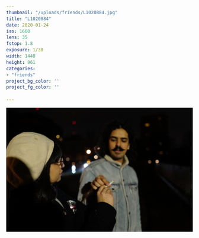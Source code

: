 ```yaml
---
thumbnail: "/uploads/friends/L1020884.jpg"
title: "L1020884"
date: 2020-01-24
iso: 1600
lens: 35
fstop: 1.8
exposure: 1/30
width: 1440
height: 961
categories:
- "friends"
project_bg_color: ''
project_fg_color: ''

---
```


![img](/uploads/friends/L1020884.jpg)
